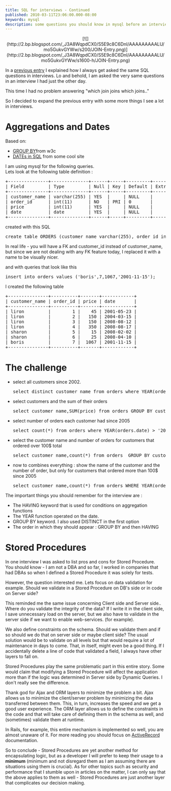 ```yaml
---
title: SQL for interviews - Continued
published: 2010-03-11T23:06:00.000-08:00
keywords: mysql
description: some questions you should know in mysql before an interview
---
```


<div class="separator" style="clear: both; text-align: center;">[![](http://2.bp.blogspot.com/_J3A8WqpdCX0/S5E9c8C6DnI/AAAAAAAAALU/mo5GukvGYWw/s200/JOIN-Entry.png)](http://2.bp.blogspot.com/_J3A8WqpdCX0/S5E9c8C6DnI/AAAAAAAAALU/mo5GukvGYWw/s1600-h/JOIN-Entry.png)</div>

In a [previous entry](http://mograblog.blogspot.com/2010/03/basic-things-you-should-know-about-sqls.html) I explained how I always get asked the same SQL questions in interviews. Lo and behold, I am asked the very same questions in an interview I had just the other day.  

This time I had no problem answering "which join joins which joins.."  

So I decided to expand the previous entry with some more things I see a lot in interviews.  

<a name="more"></a>  

# Aggregations and Dates

Based on:  

*   [GROUP BY](http://www.w3schools.com/sql/sql_groupby.asp)from w3c
*   [DATEs in SQL](http://www.tizag.com/sqlTutorial/sqldate.php) from some cool site

I am using mysql for the following queries.  
Lets look at the following table definition :  

<pre>+---------------+--------------+------+-----+---------+-------+  
| Field         | Type         | Null | Key | Default | Extra |  
+---------------+--------------+------+-----+---------+-------+  
| customer_name | varchar(255) | YES  |     | NULL    |       |  
| order_id      | int(11)      | NO   | PRI | 0       |       |  
| price         | int(11)      | YES  |     | NULL    |       |  
| date          | date         | YES  |     | NULL    |       |  
+---------------+--------------+------+-----+---------+-------+  
</pre>

created with this SQL  

<pre>create table ORDERS (customer_name varchar(255), order_id int, price int, date DATE, PRIMARY KEY(order_id));  
</pre>

In real life - you will have a FK and customer_id instead of customer_name, but since we are not dealing with any FK feature today, I replaced it with a name to be visually nicer.  

and with queries that look like this  

<pre>insert into orders values ('boris',7,1067,'2001-11-15');  
</pre>

I created the following table  

<pre>+---------------+----------+-------+------------+  
| customer_name | order_id | price | date       |  
+---------------+----------+-------+------------+  
| liron         |        1 |    45 | 2001-05-23 |  
| liron         |        2 |   150 | 2004-03-15 |  
| liron         |        3 |   150 | 2008-08-12 |  
| liron         |        4 |   350 | 2008-08-17 |  
| sharon        |        5 |    15 | 2008-02-02 |  
| sharon        |        6 |    25 | 2008-04-10 |  
| boris         |        7 |  1067 | 2001-11-15 |  
+---------------+----------+-------+------------+  
</pre>

# The challenge

*   select all customers since 2002.  

    <pre>select distinct customer_name from orders where YEAR(orders.date) > '2002'</pre>

*   select customers and the sum of their orders  

    <pre>select customer_name,SUM(price) from orders GROUP BY customer_name;</pre>

*   select number of orders each customer had since 2005  

    <pre>select count(*) from orders where YEAR(orders.date) > '2005' GROUP BY customer_name;</pre>

*   select the customer name and number of orders for customers that ordered over 100$ total  

    <pre>select customer_name,count(*) from orders  GROUP BY customer_name HAVING SUM(orders.price) > 100;</pre>

*   now to combines everything : show the name of the customer and the number of order, but only for customers that ordered more than 100$ since 2005  

    <pre>select customer_name,count(*) from orders WHERE YEAR(orders.date) > 2005 GROUP BY customer_name HAVING SUM(orders.price) > 100;</pre>

The important things you should remember for the interview are :  

*   The HAVING keyword that is used for conditions on aggregation functions
*   The YEAR function operated on the date.
*   GROUP BY keyword. I also used DISTINCT in the first option
*   The order in which they should appear : GROUP BY and then HAVING

# Stored Procedures

In one interview I was asked to list pros and cons for Stored Procedure.  
You should know - I am not a DBA and so far, I worked in companies that had DBAs so when I defined a Stored Procedure it was solely for tests.  

However, the question interested me. Lets focus on data validation for example. Should we validate in a Stored Procedure on DB's side or in code on Server side?  

This reminded me the same issue concerning Client side and Server side.. Where do you validate the integrity of the data? If I write it in the client side, I save unnecessary load on the server, but we also have to validate in the server side if we want to enable web-services. (for example).  

We also define constraints on the schema. Should we validate them and if so should we do that on server side or maybe client side? The usual solution would be to validate on all levels but that would require a lot of maintenance in days to come. That, in itself, might even be a good thing. If I accidentally delete a line of code that validated a field, I always have other layers to fall on.  

Stored Procedures play the same problematic part in this entire story. Some would claim that modifying a Stored Procedure will affect the application more than if the logic was determined in Server side by Dynamic Queries. I don't really see the difference.  

Thank god for Ajax and ORM layers to minimize the problem a bit. Ajax allows us to minimize the client/server problem by minimizing the data transferred between them. This, in turn, increases the speed and we get a good user experience. The ORM layer allows us to define the constraints in the code and that will take care of defining them in the schema as well, and (sometimes) validate them at runtime.  

In Rails, for example, this entire mechanism is implemented so well, you are almost unaware of it. For more reading you should focus on [ActiveRecord](http://api.rubyonrails.org/classes/ActiveRecord/Base.html) documentation.  

So to conclude - Stored Procedures are yet another method for encapsulating logic, but as a developer I will prefer to keep their usage to a **minimum** (minimum and not disregard them as I am assuming there are situations using them is crucial). As for other topics such as security and performance that I stumble upon in articles on the matter, I can only say that the above applies to them as well - Stored Procedures are just another layer that complicates our decision making.